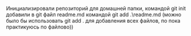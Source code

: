 Инициализировали репозиторий для домашней папки, командой git init
добавили в git файл readme.md командой git add .\readme.md (можно было бы использовать git add . для добавления всех файлов, по пока практикуюсь по файлово))
